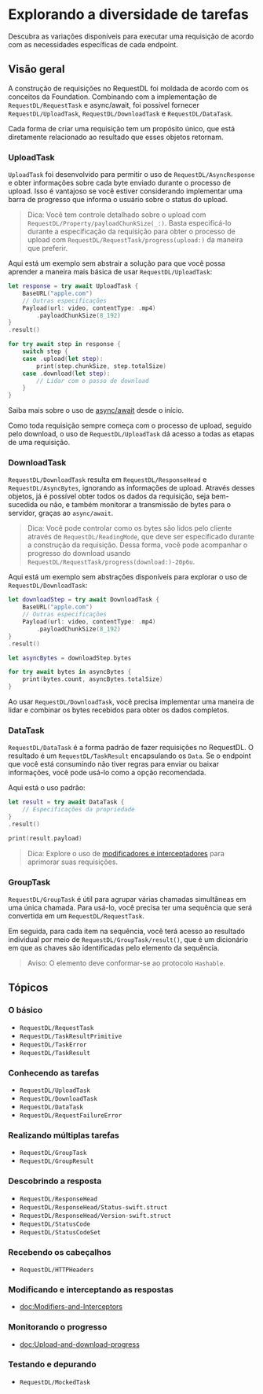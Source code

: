 # Explorando a diversidade de tarefas

Descubra as variações disponíveis para executar uma requisição de acordo com as necessidades específicas de cada endpoint.

## Visão geral

A construção de requisições no RequestDL foi moldada de acordo com os conceitos da Foundation. Combinando com a implementação de ``RequestDL/RequestTask`` e async/await, foi possível fornecer ``RequestDL/UploadTask``, ``RequestDL/DownloadTask`` e ``RequestDL/DataTask``.

Cada forma de criar uma requisição tem um propósito único, que está diretamente relacionado ao resultado que esses objetos retornam.

### UploadTask

`UploadTask` foi desenvolvido para permitir o uso de ``RequestDL/AsyncResponse`` e obter informações sobre cada byte enviado durante o processo de upload. Isso é vantajoso se você estiver considerando implementar uma barra de progresso que informa o usuário sobre o status do upload.

> Dica: Você tem controle detalhado sobre o upload com ``RequestDL/Property/payloadChunkSize(_:)``. Basta especificá-lo durante a especificação da requisição para obter o processo de upload com ``RequestDL/RequestTask/progress(upload:)`` da maneira que preferir.

Aqui está um exemplo sem abstrair a solução para que você possa aprender a maneira mais básica de usar ``RequestDL/UploadTask``:

```swift
let response = try await UploadTask {
    BaseURL("apple.com")
    // Outras especificações
    Payload(url: video, contentType: .mp4)
        .payloadChunkSize(8_192)
}
.result()

for try await step in response {
    switch step {
    case .upload(let step):
        print(step.chunkSize, step.totalSize)
    case .download(let step):
        // Lidar com o passo de download
    }
}
```

Saiba mais sobre o uso de [async/await](<doc:Swift-concurrency>) desde o início.

Como toda requisição sempre começa com o processo de upload, seguido pelo download, o uso de ``RequestDL/UploadTask`` dá acesso a todas as etapas de uma requisição.

### DownloadTask

``RequestDL/DownloadTask`` resulta em ``RequestDL/ResponseHead`` e ``RequestDL/AsyncBytes``, ignorando as informações de upload. Através desses objetos, já é possível obter todos os dados da requisição, seja bem-sucedida ou não, e também monitorar a transmissão de bytes para o servidor, graças ao `async/await`.

> Dica: Você pode controlar como os bytes são lidos pelo cliente através de ``RequestDL/ReadingMode``, que deve ser especificado durante a construção da requisição. Dessa forma, você pode acompanhar o progresso do download usando ``RequestDL/RequestTask/progress(download:)-20p6u``.

Aqui está um exemplo sem abstrações disponíveis para explorar o uso de ``RequestDL/DownloadTask``:

```swift
let downloadStep = try await DownloadTask {
    BaseURL("apple.com")
    // Outras especificações
    Payload(url: video, contentType: .mp4)
        .payloadChunkSize(8_192)
}
.result()

let asyncBytes = downloadStep.bytes

for try await bytes in asyncBytes {
    print(bytes.count, asyncBytes.totalSize)
}
```

Ao usar ``RequestDL/DownloadTask``, você precisa implementar uma maneira de lidar e combinar os bytes recebidos para obter os dados completos.

### DataTask

``RequestDL/DataTask`` é a forma padrão de fazer requisições no RequestDL. O resultado é um ``RequestDL/TaskResult`` encapsulando os `Data`. Se o endpoint que você está consumindo não tiver regras para enviar ou baixar informações, você pode usá-lo como a opção recomendada.

Aqui está o uso padrão:

```swift
let result = try await DataTask {
    // Especificações da propriedade
}
.result()

print(result.payload)
```

> Dica: Explore o uso de [modificadores e interceptadores](<doc:Modifiers-and-Interceptors>) para aprimorar suas requisições.

### GroupTask

``RequestDL/GroupTask`` é útil para agrupar várias chamadas simultâneas em uma única chamada. Para usá-lo, você precisa ter uma sequência que será convertida em um ``RequestDL/RequestTask``.

Em seguida, para cada item na sequência, você terá acesso ao resultado individual por meio de ``RequestDL/GroupTask/result()``, que é um dicionário em que as chaves são identificadas pelo elemento da sequência.

> Aviso: O elemento deve conformar-se ao protocolo `Hashable`.

## Tópicos

### O básico

- ``RequestDL/RequestTask``
- ``RequestDL/TaskResultPrimitive``
- ``RequestDL/TaskError``
- ``RequestDL/TaskResult``

### Conhecendo as tarefas

- ``RequestDL/UploadTask``
- ``RequestDL/DownloadTask``
- ``RequestDL/DataTask``
- ``RequestDL/RequestFailureError``

### Realizando múltiplas tarefas

- ``RequestDL/GroupTask``
- ``RequestDL/GroupResult``

### Descobrindo a resposta

- ``RequestDL/ResponseHead``
- ``RequestDL/ResponseHead/Status-swift.struct``
- ``RequestDL/ResponseHead/Version-swift.struct``
- ``RequestDL/StatusCode``
- ``RequestDL/StatusCodeSet``

### Recebendo os cabeçalhos

- ``RequestDL/HTTPHeaders``

### Modificando e interceptando as respostas

- <doc:Modifiers-and-Interceptors>

### Monitorando o progresso

- <doc:Upload-and-download-progress>

### Testando e depurando

- ``RequestDL/MockedTask``
